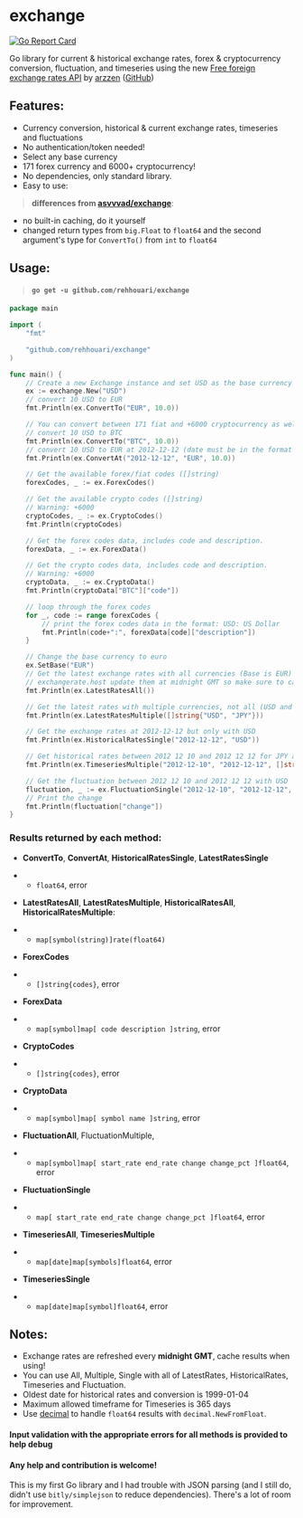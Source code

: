 # exchange

[![Go Report Card](https://goreportcard.com/badge/github.com/rehhouari/exchange)](https://goreportcard.com/report/github.com/rehhouari/exchange)

Go library for current & historical exchange rates, forex & cryptocurrency conversion, fluctuation, and timeseries
using the new [Free foreign exchange rates API](https://exchangerate.host/#/) by [arzzen](https://github.com/arzzen/)
([GitHub](https://github.com/arzzen/exchangerate.host))

## Features:

- Currency conversion, historical & current exchange rates, timeseries and fluctuations
- No authentication/token needed!
- Select any base currency
- 171 forex currency and 6000+ cryptocurrency!
- No dependencies, only standard library.
- Easy to use:

> **differences from [asvvvad/exchange](https://github.com/asvvvad1/exchange)**:

- no built-in caching, do it yourself
- changed return types from `big.Float` to `float64` and the second argument's type for `ConvertTo()` from `int` to `float64`

## Usage:

> #### `go get -u github.com/rehhouari/exchange`

```go
package main

import (
	"fmt"

	"github.com/rehhouari/exchange"
)

func main() {
	// Create a new Exchange instance and set USD as the base currency for the exchange rates and conversion
	ex := exchange.New("USD")
	// convert 10 USD to EUR
	fmt.Println(ex.ConvertTo("EUR", 10.0))

	// You can convert between 171 fiat and +6000 cryptocurrency as well!
	// convert 10 USD to BTC
	fmt.Println(ex.ConvertTo("BTC", 10.0))
	// convert 10 USD to EUR at 2012-12-12 (date must be in the format YYYY-MM-DD)
	fmt.Println(ex.ConvertAt("2012-12-12", "EUR", 10.0))

	// Get the available forex/fiat codes ([]string)
	forexCodes, _ := ex.ForexCodes()

	// Get the available crypto codes ([]string)
	// Warning: +6000
	cryptoCodes, _ := ex.CryptoCodes()
	fmt.Println(cryptoCodes)

	// Get the forex codes data, includes code and description.
	forexData, _ := ex.ForexData()

	// Get the crypto codes data, includes code and description.
	// Warning: +6000
	cryptoData, _ := ex.CryptoData()
	fmt.Println(cryptoData["BTC"]["code"])

	// loop through the forex codes
	for _, code := range forexCodes {
		// print the forex codes data in the format: USD: US Dollar
		fmt.Println(code+":", forexData[code]["description"])
	}

	// Change the base currency to euro
	ex.SetBase("EUR")
	// Get the latest exchange rates with all currencies (Base is EUR)
	// exchangerate.host update them at midnight GMT so make sure to cache it till next day
	fmt.Println(ex.LatestRatesAll())

	// Get the latest rates with multiple currencies, not all (USD and JPY only)
	fmt.Println(ex.LatestRatesMultiple([]string{"USD", "JPY"}))

	// Get the exchange rates at 2012-12-12 but only with USD
	fmt.Println(ex.HistoricalRatesSingle("2012-12-12", "USD"))

	// Get historical rates between 2012 12 10 and 2012 12 12 for JPY and GBP
	fmt.Println(ex.TimeseriesMultiple("2012-12-10", "2012-12-12", []string{"USD", "JPY"}))

	// Get the fluctuation between 2012 12 10 and 2012 12 12 with USD
	fluctuation, _ := ex.FluctuationSingle("2012-12-10", "2012-12-12", "USD")
	// Print the change
	fmt.Println(fluctuation["change"])
}
```

### Results returned by each method:

- **ConvertTo**, **ConvertAt**, **HistoricalRatesSingle**, **LatestRatesSingle**
- - `float64`, error
- **LatestRatesAll**, **LatestRatesMultiple**, **HistoricalRatesAll**, **HistoricalRatesMultiple**:
- - `map[symbol(string)]rate(float64)`
- **ForexCodes**
- - `[]string{codes}`, error
- **ForexData**
- - `map[symbol]map[ code description ]string`, error
- **CryptoCodes**
- - `[]string{codes}`, error
- **CryptoData**
- - `map[symbol]map[ symbol name ]string`, error
- **FluctuationAll**, FluctuationMultiple,
- - `map[symbol]map[ start_rate end_rate change change_pct ]float64`, error
- **FluctuationSingle**
- - `map[ start_rate end_rate change change_pct ]float64`, error

- **TimeseriesAll**, **TimeseriesMultiple**
- - `map[date]map[symbols]float64`, error
- **TimeseriesSingle**
- - `map[date]map[symbol]float64`, error

## Notes:

- Exchange rates are refreshed every **midnight GMT**, cache results when using!
- You can use All, Multiple, Single with all of LatestRates, HistoricalRates, Timeseries and Fluctuation.
- Oldest date for historical rates and conversion is 1999-01-04
- Maximum allowed timeframe for Timeseries is 365 days
- Use [decimal](https://github.com/shopspring/decimal) to handle `float64` results with `decimal.NewFromFloat`.

#### Input validation with the appropriate errors for all methods is provided to help debug

#### Any help and contribution is welcome!

This is my first Go library and I had trouble with JSON parsing
(and I still do, didn't use `bitly/simplejson` to reduce dependencies).
There's a lot of room for improvement.
